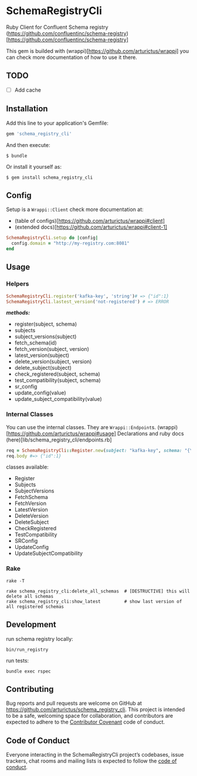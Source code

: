 # SchemaRegistryCli

Ruby Client for Confluent Schema registry (https://github.com/confluentinc/schema-registry)[https://github.com/confluentinc/schema-registry]

This gem is builded with (wrappi)[https://github.com/arturictus/wrappi] you can check more documentation of how to use it there.

## TODO

- [ ] Add cache

## Installation

Add this line to your application's Gemfile:

```ruby
gem 'schema_registry_cli'
```

And then execute:

    $ bundle

Or install it yourself as:

    $ gem install schema_registry_cli

## Config

Setup is a `Wrappi::Client` check more documentation at:

- (table of configs)[https://github.com/arturictus/wrappi#client]
- (extended docs)[https://github.com/arturictus/wrappi#client-1]

```ruby
SchemaRegistryCli.setup do |config|
  config.domain = "http://my-registry.com:8081"
end
```

## Usage

### Helpers

```ruby
SchemaRegistryCli.register('kafka-key', 'string')# => {"id":1}
SchemaRegistryCli.lastest_version('not-registered') # => ERROR
```

___methods:___

- register(subject, schema)
- subjects
- subject_versions(subject)
- fetch_schema(id)
- fetch_version(subject, version)
- latest_version(subject)
- delete_version(subject, version)
- delete_subject(subject)
- check_registered(subject, schema)
- test_compatibility(subject, schema)
- sr_config
- update_config(value)
- update_subject_compatibility(value)

### Internal Classes

You can use the internal classes. They are `Wrappi::Endpoint`s. (wrappi)[https://github.com/arturictus/wrappi#usage]
Declarations and ruby docs (here)[lib/schema_registry_cli/endpoints.rb]

```ruby
req = SchemaRegistryCli::Register.new(subject: "kafka-key", schema: "{\"type\": \"string\"}")
req.body #=> {"id":1}
```

classes available:

- Register
- Subjects
- SubjectVersions
- FetchSchema
- FetchVersion
- LatestVersion
- DeleteVersion
- DeleteSubject
- CheckRegistered
- TestCompatibility
- SRConfig
- UpdateConfig
- UpdateSubjectCompatibility


### Rake

```
rake -T

rake schema_registry_cli:delete_all_schemas  # [DESTRUCTIVE] this will delete all schemas
rake schema_registry_cli:show_latest         # show last version of all registered schemas
```

## Development

run schema registry locally:

```
bin/run_registry
```

run tests:

```
bundle exec rspec
```

## Contributing

Bug reports and pull requests are welcome on GitHub at https://github.com/arturictus/schema_registry_cli. This project is intended to be a safe, welcoming space for collaboration, and contributors are expected to adhere to the [Contributor Covenant](http://contributor-covenant.org) code of conduct.

## Code of Conduct

Everyone interacting in the SchemaRegistryCli project’s codebases, issue trackers, chat rooms and mailing lists is expected to follow the [code of conduct](https://github.com/arturictus/schema_registry_cli/blob/master/CODE_OF_CONDUCT.md).

